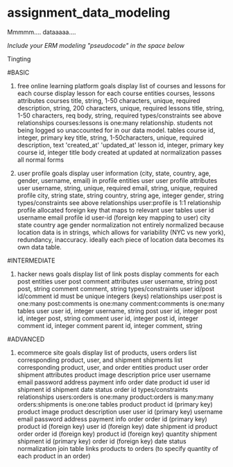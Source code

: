 # assignment_data_modeling
Mmmmm.... dataaaaa....

*Include your ERM modeling "pseudocode" in the space below*

Tingting 

#BASIC
1) free online learning platform
goals 
  display list of courses and lessons for each course
  display lesson for each course
entities
  courses, lessons
attributes
  courses
    title, string, 1-50 characters, unique, required
    description, string, 200 characters, unique, required
  lessons
    title, string, 1-50 characters, req
    body, string, required
types/constraints
  see above
relationships
  courses:lessons is one:many relationship. students not being logged so unaccounted for in our data model.
tables
  course
    id, integer, primary key
    title, string, 1-50characters, unique, required
    description, text
    'created_at'
    'updated_at'
  lesson
    id, integer, primary key
    course id, integer
    title
    body
    created at
    updated at
normalization
  passes all normal forms

2) user profile
goals
  display user information (city, state, country, age, gender, username, email) in profile
entities
  user
  user profile
attributes
  user
    username, string, unique, required
    email, string, unique, required
  profile
    city, string
    state, string
    country, string
    age, integer
    gender, string
types/constraints
  see above
relationships
  user:profile is 1:1 relationship
  profile allocated foreign key that maps to relevant user
tables
  user
    id
    username
    email
  profile
    id
    user-id (foreign key mapping to user)
    city
    state
    country
    age
    gender
normalization
  not entirely normalized because location data is in strings, which allows for variability (NYC vs new york), redundancy, inaccuracy. ideally each piece of location data becomes its own data table.

#INTERMEDIATE
1) hacker news
goals
  display list of link posts
  display comments for each post
entities
  user
  post
  comment
attributes
  user
    username, string
  post
    post, string
  comment
    comment, string
types/constraints
  user id/post id/comment id must be unique integers (keys)
relationships
  user:post is one:many
  post:comments is one:many
  comment:comments is one:many
tables
  user
    user id, integer
    username, string
  post
    user id, integer
    post id, integer
    post, string
  comment
    user id, integer
    post id, integer
    comment id, integer
    comment parent id, integer
    comment, string


#ADVANCED
1) ecommerce site
goals
  display list of products, users
  orders list corresponding product, user, and shipment
  shipments list corresponding product, user, and order
entities
  product
  user
  order
  shipment
attributes
  product
    image
    description
    price
  user
    username
    email
    password
    address
    payment info
  order
    date
    product id
    user id
    shipment id
  shipment
    date
    status
    order id
types/constraints
relationships
  users:orders is one:many
  product:orders is many:many
  orders:shipments is one:one
tables
  product
    product id (primary key)
    product image
    product description
  user
    user id (primary key)
    username
    email
    password
    address
    payment info
  order
    order id (primary key)
    product id (foreign key)
    user id (foreign key)
    date
    shipment id
  product order
    order id (foreign key)
    product id (foreign key)
    quantity
  shipment
    shipment id (primary key)
    order id (foreign key)
    date
    status
normalization
  join table links products to orders (to specify quantity of each product in an order)